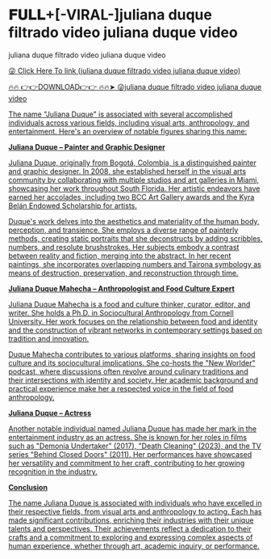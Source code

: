 # 𝐅𝐔𝐋𝐋+[-VIRAL-]juliana duque filtrado video juliana duque video
juliana duque filtrado video juliana duque video

<a href="https://fifa55ballz.com/JULIANA65"> 😜 Click Here To link (juliana duque filtrado video juliana duque video)

🔥🔥 👉👉DOWNLOAD👉👉 🔥🔥➤  <a href="https://fifa55ballz.com/JULIANA65"> 😜juliana duque filtrado video juliana duque video

The name "Juliana Duque" is associated with several accomplished individuals across various fields, including visual arts, anthropology, and entertainment. Here's an overview of notable figures sharing this name:

**Juliana Duque – Painter and Graphic Designer**

Juliana Duque, originally from Bogotá, Colombia, is a distinguished painter and graphic designer. In 2008, she established herself in the visual arts community by collaborating with multiple studios and art galleries in Miami, showcasing her work throughout South Florida. Her artistic endeavors have earned her accolades, including two BCC Art Gallery awards and the Kyra Belán Endowed Scholarship for artists.

Duque's work delves into the aesthetics and materiality of the human body, perception, and transience. She employs a diverse range of painterly methods, creating static portraits that she deconstructs by adding scribbles, numbers, and resolute brushstrokes. Her subjects embody a contrast between reality and fiction, merging into the abstract. In her recent paintings, she incorporates overlapping numbers and Tairona symbology as means of destruction, preservation, and reconstruction through time. 

**Juliana Duque Mahecha – Anthropologist and Food Culture Expert**

Juliana Duque Mahecha is a food and culture thinker, curator, editor, and writer. She holds a Ph.D. in Sociocultural Anthropology from Cornell University. Her work focuses on the relationship between food and identity and the construction of vibrant networks in contemporary settings based on tradition and innovation. 

Duque Mahecha contributes to various platforms, sharing insights on food culture and its sociocultural implications. She co-hosts the "New Worlder" podcast, where discussions often revolve around culinary traditions and their intersections with identity and society. Her academic background and practical experience make her a respected voice in the field of food anthropology.

**Juliana Duque – Actress**

Another notable individual named Juliana Duque has made her mark in the entertainment industry as an actress. She is known for her roles in films such as "Demonia Undertaker" (2017), "Death Cleaning" (2023), and the TV series "Behind Closed Doors" (2011). Her performances have showcased her versatility and commitment to her craft, contributing to her growing recognition in the industry. 

**Conclusion**

The name Juliana Duque is associated with individuals who have excelled in their respective fields, from visual arts and anthropology to acting. Each has made significant contributions, enriching their industries with their unique talents and perspectives. Their achievements reflect a dedication to their crafts and a commitment to exploring and expressing complex aspects of human experience, whether through art, academic inquiry, or performance. 



